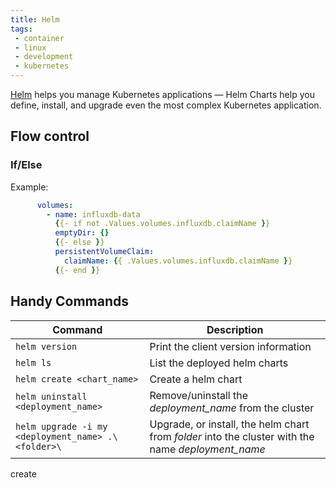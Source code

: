 ```yaml
---
title: Helm
tags:
 - container
 - linux
 - development
 - kubernetes
---
```


[Helm](https://helm.sh/) helps you manage Kubernetes applications — Helm Charts help you define, install, and upgrade even the most complex Kubernetes application.
<!--more-->

## Flow control

### If/Else

Example:
```yaml
      volumes:
        - name: influxdb-data
          {{- if not .Values.volumes.influxdb.claimName }}
          emptyDir: {}
          {{- else }}
          persistentVolumeClaim:
            claimName: {{ .Values.volumes.influxdb.claimName }}
          {{- end }}
```

## Handy Commands

| Command | Description |
| --- | --- |
| `helm version` | Print the client version information |
| `helm ls` | List the deployed helm charts |
| `helm create <chart_name>` | Create a helm chart |
| `helm uninstall <deployment_name>` | Remove/uninstall the *deployment_name* from the cluster |
| `helm upgrade -i my <deployment_name> .\<folder>\` | Upgrade, or install, the helm chart from *folder* into the cluster with the name *deployment_name* |
 create 